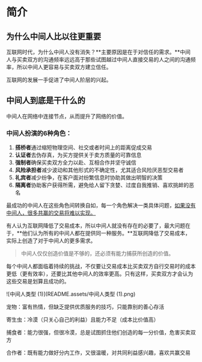 # 简介

## 为什么中间人比以往更重要

互联网时代，为什么中间人没有消失？**主要原因是在于对信任的需求。**中间人与买卖双方的沟通频率远远高于那些试图越过中间人直接交易的人之间的沟通频率，所以中间人更容易与买卖双方建立信任。

互联网的发展一手促进了中间人阶层的兴起。

## 中间人到底是干什么的

中间人在网络中连接节点，从而提升了网络的价值。

### 中间人扮演的6种角色：

1. **搭桥者**通过缩短物理空间、社交或者时间上的距离促成交易
2. **认证者**去伪存真，为买方提供关于卖方质量的可靠信息
3. **强制者**确保买卖双方全力以赴、互相合作并坚守诚信
4. **风险承担者**减少波动和其他形式的不确定性，尤其适合风险厌恶型交易者
5. **礼宾者**减少纷争，在客户面对纷繁信息时协助其做出明智的决策
6. **隔离者**协助客户获得所需，避免给人留下贪婪、过度自我推销、喜欢挑衅的恶名

最成功的中间人在这些角色间转换自如，每一个角色解决一类具体问题，<u>如果没有中间人，很多共赢的交易将难以实现。</u>

有人认为互联网降低了交易成本，所以中间人就没有存在的必要了，最大问题在于，**他们认为所有的中间人都在提供同一种服务。**互联网降低了交易成本，实际上创造了对于中间人的更多需求。

> 中间人仅仅创造价值是不够的，还必须有能力捕获所创造的价值。

每个中间人都面临着持续的挑战，不仅要让交易成本比买卖双方自行交易时的成本更低（更有效率），还要比其他中间人的效率更高。只有这样，买卖双方才会认为这些交易是划算且成功的。

![中间人类型 (1)](README.assets/中间人类型 (1).png)

宠物：富有热情，但缺乏提供优质服务的技巧，只能靠别的善心存活

寄生虫：冷漠（只关心自己的利益）且能力不足（成本比价值高）

捕食者：能力很强，但很冷漠，总是试图抓住他们创造的每一分价值，危害买卖双方

合作者：既有能力做好分内工作，又很温暖，对共同利益感兴趣，喜欢共赢交易